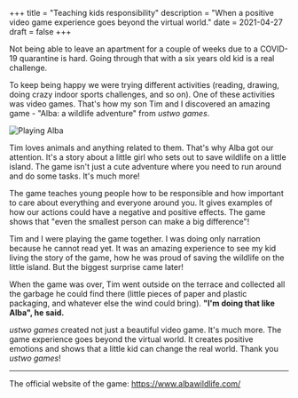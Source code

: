 +++
title = "Teaching kids responsibility"
description = "When a positive video game experience goes beyond the virtual world."
date = 2021-04-27
draft = false
+++

Not being able to leave an apartment for a couple of weeks due to a COVID-19
quarantine is hard. Going through that with a six years old kid is a real
challenge.

To keep being happy we were trying different activities (reading, drawing,
doing crazy indoor sports challenges, and so on). One of these activities was
video games. That's how my son Tim and I discovered an amazing game - "Alba: a
wildlife adventure" from *ustwo games*.

<!--more-->

![Playing Alba][playing-alba]

Tim loves animals and anything related to them. That's why Alba got our
attention. It's a story about a little girl who sets out to save wildlife on a
little island. The game isn't just a cute adventure where you need
to run around and do some tasks. It's much more!

The game teaches young people how to be responsible and how important to
care about everything and everyone around you. It gives examples of how our
actions could have a negative and positive effects. The game shows that "even the
smallest person can make a big difference"!

Tim and I were playing the game together. I was doing only narration because
he cannot read yet. It was an amazing experience to see my kid living the story
of the game, how he was proud of saving the wildlife on the little island. But
the biggest surprise came later!

When the game was over, Tim went outside on the terrace and collected all the
garbage he could find there (little pieces of paper and plastic packaging, and
whatever else the wind could bring). **"I'm doing that like Alba", he said.**

*ustwo games* created not just a beautiful video game. It's much more. The game
experience goes beyond the virtual world. It creates positive emotions and shows
that a little kid can change the real world. Thank you *ustwo games*!

---
The official website of the game: <https://www.albawildlife.com/>

[playing-alba]: /blog/images/playing-alba.jpg
